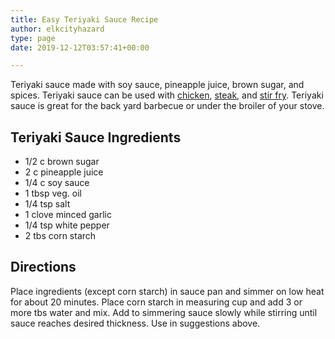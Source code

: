 ```yaml
---
title: Easy Teriyaki Sauce Recipe
author: elkcityhazard
type: page
date: 2019-12-12T03:57:41+00:00

---
```

Teriyaki sauce made with soy sauce, pineapple juice, brown sugar, and spices. Teriyaki sauce can be used with [chicken][1], [steak][2], and [stir fry][3]. Teriyaki sauce is great for the back yard barbecue or under the broiler of your stove.

## Teriyaki Sauce Ingredients

  * 1/2 c brown sugar
  * 2 c pineapple juice
  * 1/4 c soy sauce
  * 1 tbsp veg. oil
  * 1/4 tsp salt
  * 1 clove minced garlic
  * 1/4 tsp white pepper
  * 2 tbs corn starch

## Directions

Place ingredients (except corn starch) in sauce pan and simmer on low heat for about 20 minutes. Place corn starch in measuring cup and add 3 or more tbs water and mix. Add to simmering sauce slowly while stirring until sauce reaches desired thickness. Use in suggestions above.

 [1]: /wordpress/quick-and-easy-chicken-recipes/
 [2]: /wordpress/grilling-cookouts-and-barbecues/grilled-sirloin-steak-recipe/
 [3]: /wordpress/quick-and-easy-chicken-recipes/easy-chicken-stir-fry/